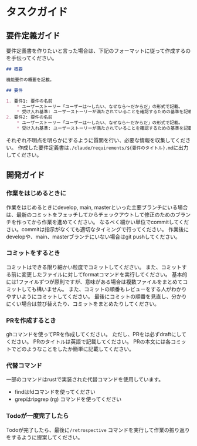 # タスクガイド

## 要件定義ガイド

要件定義書を作りたいと言った場合は、下記のフォーマットに従って作成するのを手伝ってください。

```markdown
## 概要

機能要件の概要を記載。

## 要件

1. 要件1: 要件の名前
    * ユーザーストーリー「ユーザーは〜したい、なぜなら〜だからだ」の形式で記載。
    * 受け入れ基準: ユーザーストーリーが満たされていることを確認するための基準を記載。
2. 要件2: 要件の名前
    * ユーザーストーリー「ユーザーは〜したい、なぜなら〜だからだ」の形式で記載。
    * 受け入れ基準: ユーザーストーリーが満たされていることを確認するための基準を記載。
```

それぞれ不明点を明らかにするように質問を行い、必要な情報を収集してください。
作成した要件定義書は`./claude/requirements/${要件のタイトル}.md`に出力してください。

## 開発ガイド

### 作業をはじめるときに

作業をはじめるときにdevelop, main, masterといった主要ブランチにいる場合は、最新のコミットをフェッチしてからチェックアウトして修正のためのブランチを作ってから作業を進めてください。
なるべく細かい単位でcommitしてください。commitは指示がなくても適切なタイミングで行ってください。
作業後にdevelopや、main、masterブランチにいない場合はgit pushしてください。

### コミットをするとき

コミットはできる限り細かい粒度でコミットしてください。
また、コミットする前に変更したファイルに対してformatコマンドを実行してください。
基本的には1ファイルずつが原則ですが、意味がある場合は複数ファイルをまとめてコミットしても構いません。
また、コミットの順番もレビューをする人がわかりやすいようにコミットしてください。
最後にコミットの順番を見直し、分かりにくい場合は並び替えたり、コミットをまとめたりしてください。

### PRを作成するとき

ghコマンドを使ってPRを作成してください。
ただし、PRをは必ずdraftにしてください。
PRのタイトルは英語で記載してください。
PRの本文には各コミットでどのようなことをしたか簡単に記載してください。


### 代替コマンド

一部のコマンドはrustで実装された代替コマンドを使用しています。

- findはfdコマンドを使ってください
- grepはripgrep (rg) コマンドを使ってください

### Todoが一度完了したら

Todoが完了したら、最後に`/retrospective` コマンドを実行して作業の振り返りをするように提案してください。


